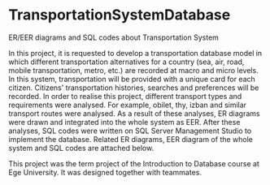# TransportationSystemDatabase
ER/EER diagrams and SQL codes about Transportation System

In this project, it is requested to develop a transportation database model in which different transportation alternatives for a country (sea, air, road, mobile transportation, metro, etc.) are recorded at macro and micro levels. In this system, transportation will be provided with a unique card for each citizen. Citizens' transportation histories, searches and preferences will be recorded.
In order to realise this project, different transport types and requirements were analysed. For example, obilet, thy, izban and similar transport routes were analysed. As a result of these analyses, ER diagrams were drawn and integrated into the whole system as EER.
After these analyses, SQL codes were written on SQL Server Management Studio to implement the database.
Related ER diagrams, EER diagram of the whole system and SQL codes are attached below.

This project was the term project of the Introduction to Database course at Ege University. It was designed together with teammates.
